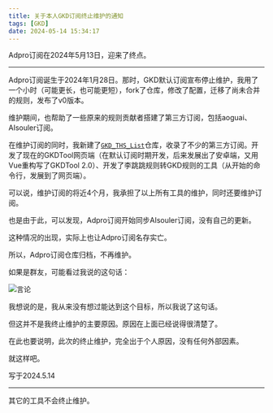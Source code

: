 ```yaml
---
title: 关于本人GKD订阅终止维护的通知
tags: [GKD]
date: 2024-05-14 15:34:17
---
```

Adpro订阅在2024年5月13日，迎来了终点。

---

Adpro订阅诞生于2024年1月28日。那时，GKD默认订阅宣布停止维护，我用了一个小时（可能更长，也可能更短），fork了仓库，修改了配置，迁移了尚未合并的规则，发布了v0版本。

维护期间，也帮助了一些原来的规则贡献者搭建了第三方订阅，包括aoguai、AIsouler订阅。

在维护订阅的同时，我新建了[`GKD_THS_List`](https://github.com/Adpro-Team/GKD_THS_List)仓库，收录了不少的第三方订阅。开发了现在的GKDTool网页端（在默认订阅时期开发，后来发展出了安卓端，又用Vue重构写了GKDTool 2.0）、开发了李跳跳规则转GKD规则的工具（从开始的命令行，发展到了网页端）。

可以说，维护订阅的将近4个月，我承担了以上所有工具的维护，同时还要维护订阅。

也是由于此，可以发现，Adpro订阅开始同步AIsouler订阅，没有自己的更新。

这种情况的出现，实际上也让Adpro订阅名存实亡。

所以，Adpro订阅仓库归档，不再维护。

如果是群友，可能看过我说的这句话：

![言论](https://cdn.jsdelivr.net/gh/adproqwq/picx-images-hosting@master/言论.8ojil6ujxt.png)

我想说的是，我从来没有想过能达到这个目标，所以我说了这句话。

但这并不是我终止维护的主要原因。原因在上面已经说得很清楚了。

在此也要说明，此次的终止维护，完全出于个人原因，没有任何外部因素。

就这样吧。

写于2024.5.14

---

其它的工具不会终止维护。